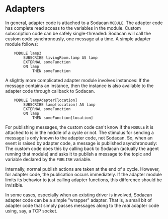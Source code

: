 # Adapters
In general, adapter code is attached to a Sodacan `MODULE`. The adapter code has complete read access to the variables in the module. Custom subscription code can be safely single-threaded: Sodacan will call the custom code synchronously, one message at a time. A simple adapter module follows:

```
	MODULE lamp3
		SUBSCRIBE livingRoom.lamp AS lamp
		EXTERNAL someFunction
		ON lamp
			THEN someFunction
```

A slightly more complicated adapter module involves instances: If the message contains an instance, then the instance is also available to the adapter code through callback to Sodacan.

```
	MODULE lampAdapter[location]
		SUBSCRIBE lamp[location] AS lamp
		EXTERNAL someFunction
		ON lamp
			THEN someFunction[location]
```

For publishing messages, the custom code can't know if the `MODULE` it is attached to is in the middle of a cycle or not. The stimulus for sending a message is only known to the adapter code, not Sodacan. So, when an event is raised by adapter code, a message is published asynchronously: The custom code does this by calling back to Sodacan (actually the agent running that module) and asks it to publish a message to the topic and variable declared by the `PUBLISH` variable. 

Internally, normal publish actions are taken at the end of a cycle. However, for adapter code, the publication occurs immediately. If the adapter module limits its behavior to just calling adapter functions, this difference should be invisible.

In some cases, especially when an existing driver is involved, Sodacan adapter code can be a simple "wrapper" adapter. That is, a small bit of adapter code that simply passes messages along to the *real* adapter code using, say, a TCP socket.

